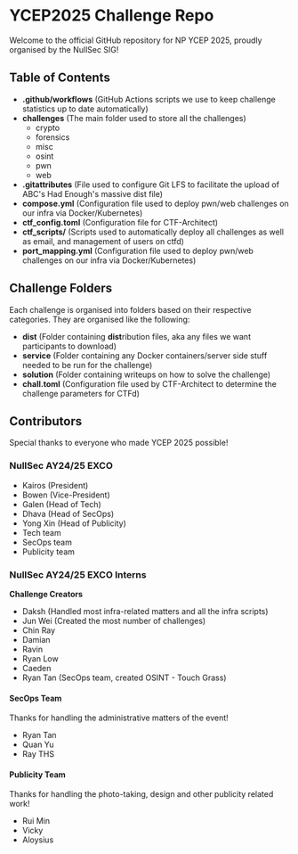 # YCEP2025 Challenge Repo

Welcome to the official GitHub repository for NP YCEP 2025, proudly organised by the NullSec SIG!

## Table of Contents
- **.github/workflows** (GitHub Actions scripts we use to keep challenge statistics up to date automatically)
- **challenges** (The main folder used to store all the challenges)
   - crypto
   - forensics
   - misc
   - osint
   - pwn
   - web
- **.gitattributes** (File used to configure Git LFS to facilitate the upload of ABC's Had Enough's massive dist file)
- **compose.yml** (Configuration file used to deploy pwn/web challenges on our infra via Docker/Kubernetes)
- **ctf_config.toml** (Configuration file for CTF-Architect)
- **ctf_scripts/** (Scripts used to automatically deploy all challenges as well as email, and management of users on ctfd)
- **port_mapping.yml** (Configuration file used to deploy pwn/web challenges on our infra via Docker/Kubernetes)

## Challenge Folders
Each challenge is organised into folders based on their respective categories. They are organised like the following:
- **dist** (Folder containing **dist**ribution files, aka any files we want participants to download)
- **service** (Folder containing any Docker containers/server side stuff needed to be run for the challenge)
- **solution** (Folder containing writeups on how to solve the challenge)
- **chall.toml** (Configuration file used by CTF-Architect to determine the challenge parameters for CTFd)

## Contributors
Special thanks to everyone who made YCEP 2025 possible!

### NullSec AY24/25 EXCO
- Kairos (President)
- Bowen (Vice-President)
- Galen (Head of Tech)
- Dhava (Head of SecOps)
- Yong Xin (Head of Publicity)
- Tech team
- SecOps team
- Publicity team

### NullSec AY24/25 EXCO Interns
**Challenge Creators**
- Daksh (Handled most infra-related matters and all the infra scripts)
- Jun Wei (Created the most number of challenges)
- Chin Ray
- Damian
- Ravin
- Ryan Low
- Caeden
- Ryan Tan (SecOps team, created OSINT - Touch Grass)

#### SecOps Team
Thanks for handling the administrative matters of the event!
- Ryan Tan
- Quan Yu
- Ray THS

#### Publicity Team
Thanks for handling the photo-taking, design and other publicity related work!
- Rui Min
- Vicky
- Aloysius
